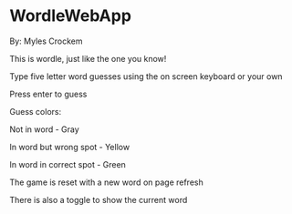 # WordleWebApp

By: Myles Crockem

This is wordle, just like the one you know!

Type five letter word guesses using the on screen keyboard or your own

Press enter to guess


Guess colors:

Not in word - Gray

In word but wrong spot - Yellow

In word in correct spot - Green



The game is reset with a new word on page refresh

There is also a toggle to show the current word

